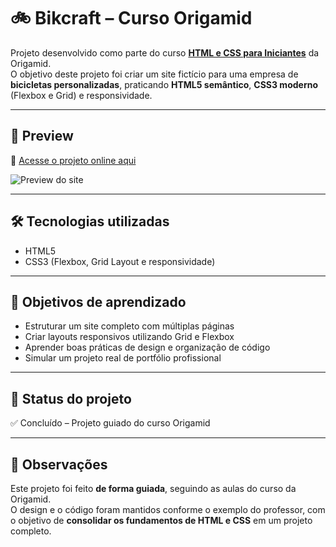 # 🚲 Bikcraft – Curso Origamid

Projeto desenvolvido como parte do curso **[HTML e CSS para Iniciantes](https://www.origamid.com/curso/html-e-css-para-iniciantes/)** da Origamid.  
O objetivo deste projeto foi criar um site fictício para uma empresa de **bicicletas personalizadas**, praticando **HTML5 semântico**, **CSS3 moderno** (Flexbox e Grid) e responsividade.

---

## 🚀 Preview

🔗 [Acesse o projeto online aqui](https://www.origamid.com/projetos/bikcraft/)  

![Preview do site](./screenshot.png)  

---

## 🛠 Tecnologias utilizadas

- HTML5  
- CSS3 (Flexbox, Grid Layout e responsividade)  

---

## 🎯 Objetivos de aprendizado

- Estruturar um site completo com múltiplas páginas  
- Criar layouts responsivos utilizando Grid e Flexbox  
- Aprender boas práticas de design e organização de código  
- Simular um projeto real de portfólio profissional  

---

## 📂 Status do projeto

✅ Concluído – Projeto guiado do curso Origamid  

---

## 📝 Observações

Este projeto foi feito **de forma guiada**, seguindo as aulas do curso da Origamid.  
O design e o código foram mantidos conforme o exemplo do professor, com o objetivo de **consolidar os fundamentos de HTML e CSS** em um projeto completo.  